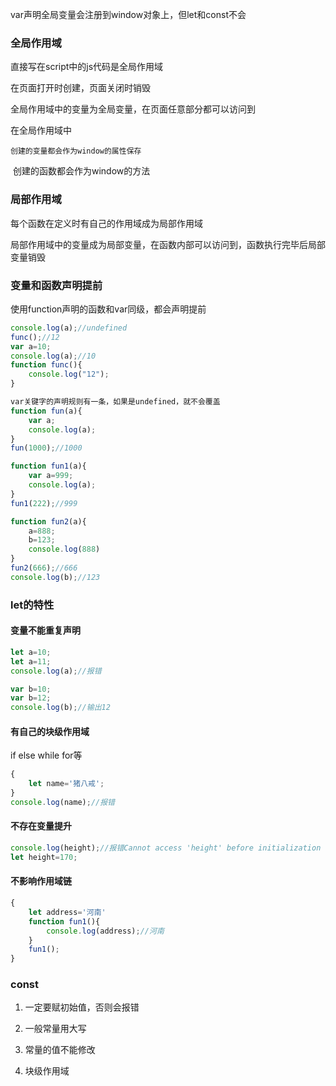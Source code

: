 var声明全局变量会注册到window对象上，但let和const不会

### 全局作用域

直接写在script中的js代码是全局作用域

在页面打开时创建，页面关闭时销毁

全局作用域中的变量为全局变量，在页面任意部分都可以访问到

在全局作用域中

  	创建的变量都会作为window的属性保存

​	   创建的函数都会作为window的方法

### 局部作用域

每个函数在定义时有自己的作用域成为局部作用域

局部作用域中的变量成为局部变量，在函数内部可以访问到，函数执行完毕后局部变量销毁

### 变量和函数声明提前

使用function声明的函数和var同级，都会声明提前

```js
console.log(a);//undefined
func();//12
var a=10;
console.log(a);//10
function func(){
    console.log("12");
}
```

```js
var关键字的声明规则有一条，如果是undefined，就不会覆盖 
function fun(a){
    var a;
    console.log(a);
}
fun(1000);//1000

function fun1(a){
    var a=999;
    console.log(a);
}
fun1(222);//999

function fun2(a){
    a=888;
    b=123;
    console.log(888)
}
fun2(666);//666
console.log(b);//123
```



### let的特性

#### 变量不能重复声明

```js
let a=10;
let a=11;
console.log(a);//报错

var b=10;
var b=12;
console.log(b);//输出12
```

#### 有自己的块级作用域

if else while for等

```js
{
	let name='猪八戒';
}
console.log(name);//报错
```

#### 不存在变量提升

```js
console.log(height);//报错Cannot access 'height' before initialization
let height=170;
```

#### 不影响作用域链

```js
{
	let address='河南'
	function fun1(){
		console.log(address);//河南
	}
	fun1();
}
```

### const

1. 一定要赋初始值，否则会报错

2. 一般常量用大写

3. 常量的值不能修改

4. 块级作用域

   




